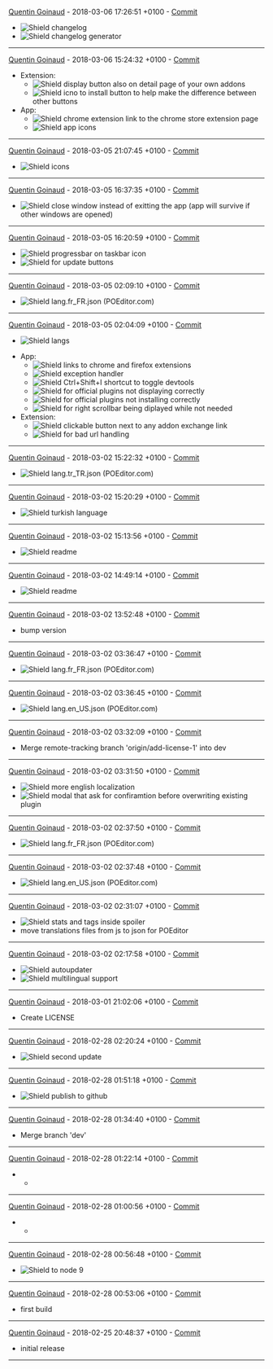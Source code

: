 [Quentin Goinaud](mailto:armaldio@gmail.com) - 2018-03-06 17:26:51 +0100 - [Commit](https://github.com/armaldio/AddonInstaller/commit/1811f16aa249128fd3c525f87173c76d23b916d4)
<br>
- ![Shield](https://img.shields.io/badge/status-add-green.svg) changelog
- ![Shield](https://img.shields.io/badge/status-add-green.svg) changelog generator

<hr>

[Quentin Goinaud](mailto:armaldio@gmail.com) - 2018-03-06 15:24:32 +0100 - [Commit](https://github.com/armaldio/AddonInstaller/commit/b5866e1e6461984b79f80f9159bfc6cb42cff42e)
<br>
* Extension: 
	- ![Shield](https://img.shields.io/badge/status-fix-yellow.svg) display button also on detail page of your own addons
	- ![Shield](https://img.shields.io/badge/status-add-green.svg) icno to install button to help make the difference between other buttons
* App:
	- ![Shield](https://img.shields.io/badge/status-add-green.svg) chrome extension link to the chrome store extension page
	- ![Shield](https://img.shields.io/badge/status-update-blue.svg) app icons

<hr>

[Quentin Goinaud](mailto:armaldio@gmail.com) - 2018-03-05 21:07:45 +0100 - [Commit](https://github.com/armaldio/AddonInstaller/commit/2cd8bf8ea9ec2744a02eb925ce5426ea302c87b9)
<br>
- ![Shield](https://img.shields.io/badge/status-update-blue.svg) icons

<hr>

[Quentin Goinaud](mailto:armaldio@gmail.com) - 2018-03-05 16:37:35 +0100 - [Commit](https://github.com/armaldio/AddonInstaller/commit/d3c41d1f240464a403366b4e94cd6d7656524dec)
<br>
- ![Shield](https://img.shields.io/badge/status-fix-yellow.svg) close window instead of exitting the app (app will survive if other windows are opened)

<hr>

[Quentin Goinaud](mailto:armaldio@gmail.com) - 2018-03-05 16:20:59 +0100 - [Commit](https://github.com/armaldio/AddonInstaller/commit/005672a2ac4a2ed079361c341a545eaf17ce1ec1)
<br>
- ![Shield](https://img.shields.io/badge/status-add-green.svg) progressbar on taskbar icon
- ![Shield](https://img.shields.io/badge/status-fix-yellow.svg) for update buttons

<hr>

[Quentin Goinaud](mailto:armaldio@users.noreply.github.com) - 2018-03-05 02:09:10 +0100 - [Commit](https://github.com/armaldio/AddonInstaller/commit/39a51ecdbb1bbeef78547f69734945779bc256d7)
<br>
- ![Shield](https://img.shields.io/badge/status-update-blue.svg) lang.fr_FR.json (POEditor.com)

<hr>

[Quentin Goinaud](mailto:armaldio@gmail.com) - 2018-03-05 02:04:09 +0100 - [Commit](https://github.com/armaldio/AddonInstaller/commit/435b0740b579efa7a2ccf8423a42523558d5893a)
<br>
- ![Shield](https://img.shields.io/badge/status-update-blue.svg) langs
* App:
	- ![Shield](https://img.shields.io/badge/status-add-green.svg) links to chrome and firefox extensions
	- ![Shield](https://img.shields.io/badge/status-add-green.svg) exception handler
	- ![Shield](https://img.shields.io/badge/status-add-green.svg) Ctrl+Shift+I shortcut to toggle devtools
	- ![Shield](https://img.shields.io/badge/status-fix-yellow.svg) for official plugins not displaying correctly
	- ![Shield](https://img.shields.io/badge/status-fix-yellow.svg) for official plugins not installing correctly
	- ![Shield](https://img.shields.io/badge/status-fix-yellow.svg) for right scrollbar being diplayed while not needed
* Extension:
	- ![Shield](https://img.shields.io/badge/status-add-green.svg) clickable button next to any addon exchange link
	- ![Shield](https://img.shields.io/badge/status-fix-yellow.svg) for bad url handling

<hr>

[Quentin Goinaud](mailto:armaldio@users.noreply.github.com) - 2018-03-02 15:22:32 +0100 - [Commit](https://github.com/armaldio/AddonInstaller/commit/391b954edf6ad81a4ecdb4a8d92494fc2782ded6)
<br>
- ![Shield](https://img.shields.io/badge/status-update-blue.svg) lang.tr_TR.json (POEditor.com)

<hr>

[Quentin Goinaud](mailto:armaldio@gmail.com) - 2018-03-02 15:20:29 +0100 - [Commit](https://github.com/armaldio/AddonInstaller/commit/f01ada3a5be9c8d54dc0ac96a6b107ed73e5ee01)
<br>
- ![Shield](https://img.shields.io/badge/status-add-green.svg) turkish language

<hr>

[Quentin Goinaud](mailto:armaldio@gmail.com) - 2018-03-02 15:13:56 +0100 - [Commit](https://github.com/armaldio/AddonInstaller/commit/592818df493662d39b5bfe96fc2f5a2b2c4ebc61)
<br>
- ![Shield](https://img.shields.io/badge/status-update-blue.svg) readme

<hr>

[Quentin Goinaud](mailto:armaldio@gmail.com) - 2018-03-02 14:49:14 +0100 - [Commit](https://github.com/armaldio/AddonInstaller/commit/f5f444f0c333812567fb6baf7dfb65d5011d482f)
<br>
- ![Shield](https://img.shields.io/badge/status-update-blue.svg) readme

<hr>

[Quentin Goinaud](mailto:armaldio@gmail.com) - 2018-03-02 13:52:48 +0100 - [Commit](https://github.com/armaldio/AddonInstaller/commit/27018f3cb9fc622018fce9085c05513da203fff2)
<br>
- bump version

<hr>

[Quentin Goinaud](mailto:armaldio@users.noreply.github.com) - 2018-03-02 03:36:47 +0100 - [Commit](https://github.com/armaldio/AddonInstaller/commit/a8562af6f0ef41ba45bed5f9107842fe0f4ded05)
<br>
- ![Shield](https://img.shields.io/badge/status-update-blue.svg) lang.fr_FR.json (POEditor.com)

<hr>

[Quentin Goinaud](mailto:armaldio@users.noreply.github.com) - 2018-03-02 03:36:45 +0100 - [Commit](https://github.com/armaldio/AddonInstaller/commit/b064ed9c54d5c3b19ebd5ff6b36988da1d42b630)
<br>
- ![Shield](https://img.shields.io/badge/status-update-blue.svg) lang.en_US.json (POEditor.com)

<hr>

[Quentin Goinaud](mailto:armaldio@gmail.com) - 2018-03-02 03:32:09 +0100 - [Commit](https://github.com/armaldio/AddonInstaller/commit/5f26c7976115d939b1f58ac8410979dce0675f91)
<br>
- Merge remote-tracking branch 'origin/add-license-1' into dev

<hr>

[Quentin Goinaud](mailto:armaldio@gmail.com) - 2018-03-02 03:31:50 +0100 - [Commit](https://github.com/armaldio/AddonInstaller/commit/76e74466ecb9298d80b60fafacb60dd0c9c53aa4)
<br>
- ![Shield](https://img.shields.io/badge/status-add-green.svg) more english localization
- ![Shield](https://img.shields.io/badge/status-add-green.svg) modal that ask for confiramtion before overwriting existing plugin

<hr>

[Quentin Goinaud](mailto:armaldio@users.noreply.github.com) - 2018-03-02 02:37:50 +0100 - [Commit](https://github.com/armaldio/AddonInstaller/commit/7784f7bb1a219ae8b92e0ab7cbc3bee95efeb67c)
<br>
- ![Shield](https://img.shields.io/badge/status-update-blue.svg) lang.fr_FR.json (POEditor.com)

<hr>

[Quentin Goinaud](mailto:armaldio@users.noreply.github.com) - 2018-03-02 02:37:48 +0100 - [Commit](https://github.com/armaldio/AddonInstaller/commit/a294201e273456ea90ef07a72dd74136d0e8d3e6)
<br>
- ![Shield](https://img.shields.io/badge/status-update-blue.svg) lang.en_US.json (POEditor.com)

<hr>

[Quentin Goinaud](mailto:armaldio@gmail.com) - 2018-03-02 02:31:07 +0100 - [Commit](https://github.com/armaldio/AddonInstaller/commit/57ca47d7d0b997315ddebded36ae490034344345)
<br>
- ![Shield](https://img.shields.io/badge/status-add-green.svg) stats and tags inside spoiler
- move translations files from js to json for POEditor

<hr>

[Quentin Goinaud](mailto:armaldio@gmail.com) - 2018-03-02 02:17:58 +0100 - [Commit](https://github.com/armaldio/AddonInstaller/commit/ee6f3f9347ba66ee8a23bb7fb11ccb3ef8e17533)
<br>
- ![Shield](https://img.shields.io/badge/status-add-green.svg) autoupdater
- ![Shield](https://img.shields.io/badge/status-add-green.svg) multilingual support

<hr>

[Quentin Goinaud](mailto:armaldio@users.noreply.github.com) - 2018-03-01 21:02:06 +0100 - [Commit](https://github.com/armaldio/AddonInstaller/commit/ed36bc83a3bda4f05181c7666a4eef53f6a2b510)
<br>
- Create LICENSE

<hr>

[Quentin Goinaud](mailto:armaldio@gmail.com) - 2018-02-28 02:20:24 +0100 - [Commit](https://github.com/armaldio/AddonInstaller/commit/9a2cb412512f763e3a20a525132cdd22b25100d1)
<br>
- ![Shield](https://img.shields.io/badge/status-add-green.svg) second update

<hr>

[Quentin Goinaud](mailto:armaldio@gmail.com) - 2018-02-28 01:51:18 +0100 - [Commit](https://github.com/armaldio/AddonInstaller/commit/cf0cbafb301e483b580a8ec2831957883ad1d178)
<br>
- ![Shield](https://img.shields.io/badge/status-update-blue.svg) publish to github

<hr>

[Quentin Goinaud](mailto:armaldio@gmail.com) - 2018-02-28 01:34:40 +0100 - [Commit](https://github.com/armaldio/AddonInstaller/commit/5a9acb89b7648081f6aba86757197484fb9965a9)
<br>
- Merge branch 'dev'

<hr>

[Quentin Goinaud](mailto:armaldio@gmail.com) - 2018-02-28 01:22:14 +0100 - [Commit](https://github.com/armaldio/AddonInstaller/commit/b67e5aa071c27c3bde1dbe708e6472e512a0c1bb)
<br>
- -

<hr>

[Quentin Goinaud](mailto:armaldio@gmail.com) - 2018-02-28 01:00:56 +0100 - [Commit](https://github.com/armaldio/AddonInstaller/commit/f0cb64e0e2a056073c06facedaa63e1d2673f315)
<br>
- -

<hr>

[Quentin Goinaud](mailto:armaldio@gmail.com) - 2018-02-28 00:56:48 +0100 - [Commit](https://github.com/armaldio/AddonInstaller/commit/3373071c7eec63b8ac716d2434ceb28c7a436e51)
<br>
- ![Shield](https://img.shields.io/badge/status-update-blue.svg) to node 9

<hr>

[Quentin Goinaud](mailto:armaldio@gmail.com) - 2018-02-28 00:53:06 +0100 - [Commit](https://github.com/armaldio/AddonInstaller/commit/72aebd845d0bf2e8ec95b93e77ac2686271765fc)
<br>
- first build

<hr>

[Quentin Goinaud](mailto:armaldio@gmail.com) - 2018-02-25 20:48:37 +0100 - [Commit](https://github.com/armaldio/AddonInstaller/commit/2881451bbf1c5fc7781dae9c3bde91e59d90914c)
<br>
- initial release

<hr>

